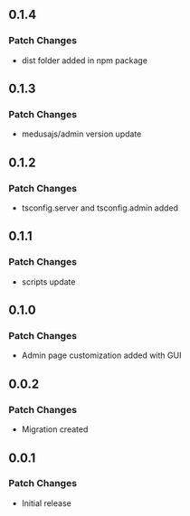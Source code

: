 ## 0.1.4

### Patch Changes

- dist folder added in npm package

## 0.1.3

### Patch Changes

- medusajs/admin version update

## 0.1.2

### Patch Changes

- tsconfig.server and tsconfig.admin added

## 0.1.1

### Patch Changes

- scripts update

## 0.1.0

### Patch Changes

- Admin page customization added with GUI

## 0.0.2

### Patch Changes

- Migration created

## 0.0.1

### Patch Changes

- Initial release
